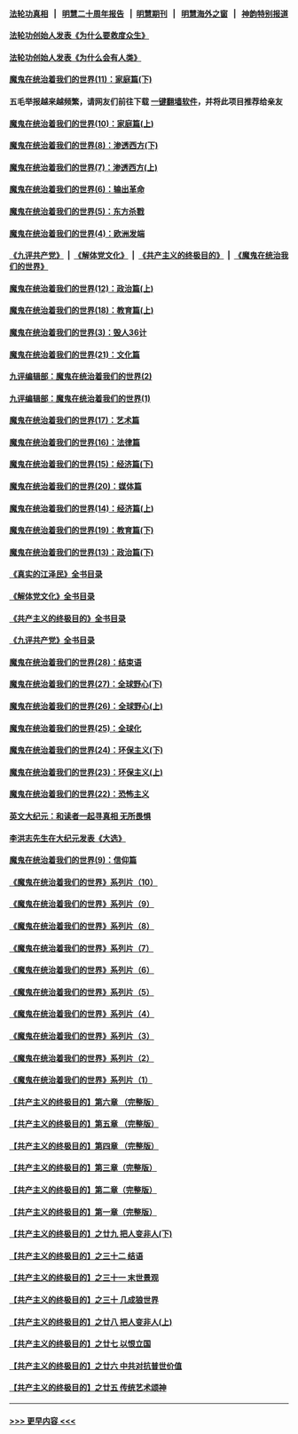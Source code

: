 #### [法轮功真相](https://github.com/gfw-breaker/truth/blob/master/README.md?t=0) &nbsp;&nbsp;|&nbsp;&nbsp; [明慧二十周年报告](https://github.com/gfw-breaker/mh-reports/blob/master/README.md?t=0) &nbsp;&nbsp;|&nbsp;&nbsp;[明慧期刊](https://github.com/gfw-breaker/mh-qikan) &nbsp;&nbsp;|&nbsp;&nbsp; [明慧海外之窗](https://github.com/gfw-breaker/mh-news/blob/master/README.md?t=0) &nbsp;&nbsp;|&nbsp;&nbsp; [神韵特别报道](https://github.com/gfw-breaker/mh-news/blob/master/shenyun.md?t=0)
#### [法轮功创始人发表《为什么要救度众生》](../pages/nsc422/n13975246.md?t=05211543) 
#### [法轮功创始人发表《为什么会有人类》](../pages/nsc422/n13912117.md?t=05211543) 
#### [魔鬼在统治着我们的世界(11)：家庭篇(下)](../pages/nsc422/n10440961.md?t=05211543) 
#### 五毛举报越来越频繁，请网友们前往下载 [一键翻墙软件](https://github.com/gfw-breaker/ssr-accounts)，并将此项目推荐给亲友
#### [魔鬼在统治着我们的世界(10)：家庭篇(上)](../pages/nsc422/n10435448.md?t=05211543) 
#### [魔鬼在统治着我们的世界(8)：渗透西方(下)](../pages/nsc422/n10429603.md?t=05211543) 
#### [魔鬼在统治着我们的世界(7)：渗透西方(上)](../pages/nsc422/n10426013.md?t=05211543) 
#### [魔鬼在统治着我们的世界(6)：输出革命](../pages/nsc422/n10421536.md?t=05211543) 
#### [魔鬼在统治着我们的世界(5)：东方杀戮](../pages/nsc422/n10417707.md?t=05211543) 
#### [魔鬼在统治着我们的世界(4)：欧洲发端](../pages/nsc422/n10414890.md?t=05211543) 
#### [《九评共产党》](https://github.com/begood0513/9ping.md/blob/master/README.md) &nbsp;|&nbsp; [《解体党文化》](../../../../jtdwh.md/blob/master/README.md)  &nbsp;|&nbsp; [《共产主义的终极目的》](../../../../gczydzjmd.md/blob/master/README.md) &nbsp;|&nbsp; [《魔鬼在统治我们的世界》](../../../../mgztzwmdsj.md/blob/master/README.md) 
#### [魔鬼在统治着我们的世界(12)：政治篇(上)](../pages/nsc422/n10444576.md?t=05211543) 
#### [魔鬼在统治着我们的世界(18)：教育篇(上)](../pages/nsc422/n10526970.md?t=05211543) 
#### [魔鬼在统治着我们的世界(3)：毁人36计](../pages/nsc422/n10411583.md?t=05211543) 
#### [魔鬼在统治着我们的世界(21)：文化篇](../pages/nsc422/n10597706.md?t=05211543) 
#### [九评编辑部：魔鬼在统治着我们的世界(2)](../pages/nsc422/n10410036.md?t=05211543) 
#### [九评编辑部：魔鬼在统治着我们的世界(1)](../pages/nsc422/n10406825.md?t=05211543) 
#### [魔鬼在统治着我们的世界(17)：艺术篇](../pages/nsc422/n10499093.md?t=05211543) 
#### [魔鬼在统治着我们的世界(16)：法律篇](../pages/nsc422/n10485969.md?t=05211543) 
#### [魔鬼在统治着我们的世界(15)：经济篇(下)](../pages/nsc422/n10469975.md?t=05211543) 
#### [魔鬼在统治着我们的世界(20)：媒体篇](../pages/nsc422/n10586579.md?t=05211543) 
#### [魔鬼在统治着我们的世界(14)：经济篇(上)](../pages/nsc422/n10457370.md?t=05211543) 
#### [魔鬼在统治着我们的世界(19)：教育篇(下)](../pages/nsc422/n10564808.md?t=05211543) 
#### [魔鬼在统治着我们的世界(13)：政治篇(下)](../pages/nsc422/n10448270.md?t=05211543) 
#### [《真实的江泽民》全书目录](../pages/nsc422/n13721399.md?t=05211543) 
#### [《解体党文化》全书目录](../pages/nsc422/n13721157.md?t=05211543) 
#### [《共产主义的终极目的》全书目录](../pages/nsc422/n13721048.md?t=05211543) 
#### [《九评共产党》全书目录](../pages/nsc422/n13708085.md?t=05211543) 
#### [魔鬼在统治着我们的世界(28)：结束语](../pages/nsc422/n10936246.md?t=05211543) 
#### [魔鬼在统治着我们的世界(27)：全球野心(下)](../pages/nsc422/n10928319.md?t=05211543) 
#### [魔鬼在统治着我们的世界(26)：全球野心(上)](../pages/nsc422/n10900318.md?t=05211543) 
#### [魔鬼在统治着我们的世界(25)：全球化](../pages/nsc422/n10788205.md?t=05211543) 
#### [魔鬼在统治着我们的世界(24)：环保主义(下)](../pages/nsc422/n10695307.md?t=05211543) 
#### [魔鬼在统治着我们的世界(23)：环保主义(上)](../pages/nsc422/n10688613.md?t=05211543) 
#### [魔鬼在统治着我们的世界(22)：恐怖主义](../pages/nsc422/n10614727.md?t=05211543) 
#### [英文大纪元：和读者一起寻真相 无所畏惧](../pages/nsc422/n12542027.md?t=05211543) 
#### [李洪志先生在大纪元发表《大选》](../pages/nsc422/n12534746.md?t=05211543) 
#### [魔鬼在统治着我们的世界(9)：信仰篇](../pages/nsc422/n10432159.md?t=05211543) 
#### [《魔鬼在统治着我们的世界》系列片（10）](../pages/nsc422/n12292670.md?t=05211543) 
#### [《魔鬼在统治着我们的世界》系列片（9）](../pages/nsc422/n12290859.md?t=05211543) 
#### [《魔鬼在统治着我们的世界》系列片（8）](../pages/nsc422/n12287445.md?t=05211543) 
#### [《魔鬼在统治着我们的世界》系列片（7）](../pages/nsc422/n12283425.md?t=05211543) 
#### [《魔鬼在统治着我们的世界》系列片（6）](../pages/nsc422/n12282314.md?t=05211543) 
#### [《魔鬼在统治着我们的世界》系列片（5）](../pages/nsc422/n12281419.md?t=05211543) 
#### [《魔鬼在统治着我们的世界》系列片（4）](../pages/nsc422/n12274024.md?t=05211543) 
#### [《魔鬼在统治着我们的世界》系列片（3）](../pages/nsc422/n12271322.md?t=05211543) 
#### [《魔鬼在统治着我们的世界》系列片（2）](../pages/nsc422/n12269049.md?t=05211543) 
#### [《魔鬼在统治着我们的世界》系列片（1）](../pages/nsc422/n12267575.md?t=05211543) 
#### [【共产主义的终极目的】第六章 （完整版）](../pages/nsc422/n11428913.md?t=05211543) 
#### [【共产主义的终极目的】第五章 （完整版）](../pages/nsc422/n11428912.md?t=05211543) 
#### [【共产主义的终极目的】第四章 （完整版）](../pages/nsc422/n11428907.md?t=05211543) 
#### [【共产主义的终极目的】第三章（完整版）](../pages/nsc422/n11428848.md?t=05211543) 
#### [【共产主义的终极目的】第二章（完整版）](../pages/nsc422/n11428831.md?t=05211543) 
#### [【共产主义的终极目的】第一章（完整版）](../pages/nsc422/n11417651.md?t=05211543) 
#### [【共产主义的终极目的】之廿九 把人变非人(下)](../pages/nsc422/n11344140.md?t=05211543) 
#### [【共产主义的终极目的】之三十二 结语](../pages/nsc422/n11360535.md?t=05211543) 
#### [【共产主义的终极目的】之三十一 末世景观](../pages/nsc422/n11351129.md?t=05211543) 
#### [【共产主义的终极目的】之三十 几成狼世界](../pages/nsc422/n11348280.md?t=05211543) 
#### [【共产主义的终极目的】之廿八 把人变非人(上)](../pages/nsc422/n11340492.md?t=05211543) 
#### [【共产主义的终极目的】之廿七 以恨立国](../pages/nsc422/n11336944.md?t=05211543) 
#### [【共产主义的终极目的】之廿六 中共对抗普世价值](../pages/nsc422/n11324785.md?t=05211543) 
#### [【共产主义的终极目的】之廿五 传统艺术颂神](../pages/nsc422/n11296396.md?t=05211543) 

----
#### [ >>> 更早内容 <<< ](../indexes/nsc422-earlier.md)
